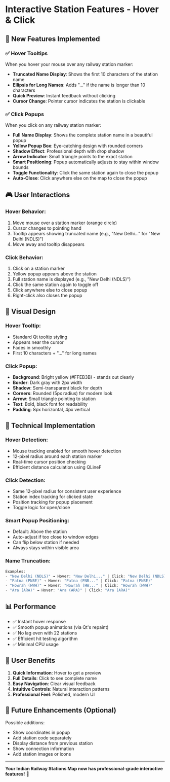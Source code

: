 # Interactive Station Features - Hover & Click

## 🎯 New Features Implemented

### ✅ **Hover Tooltips**
When you hover your mouse over any railway station marker:
- **Truncated Name Display**: Shows the first 10 characters of the station name
- **Ellipsis for Long Names**: Adds "..." if the name is longer than 10 characters
- **Quick Preview**: Instant feedback without clicking
- **Cursor Change**: Pointer cursor indicates the station is clickable

### ✅ **Click Popups**
When you click on any railway station marker:
- **Full Name Display**: Shows the complete station name in a beautiful popup
- **Yellow Popup Box**: Eye-catching design with rounded corners
- **Shadow Effect**: Professional depth with drop shadow
- **Arrow Indicator**: Small triangle points to the exact station
- **Smart Positioning**: Popup automatically adjusts to stay within window bounds
- **Toggle Functionality**: Click the same station again to close the popup
- **Auto-Close**: Click anywhere else on the map to close the popup

## 🎮 User Interactions

### **Hover Behavior:**
1. Move mouse over a station marker (orange circle)
2. Cursor changes to pointing hand
3. Tooltip appears showing truncated name (e.g., "New Delhi..." for "New Delhi (NDLS)")
4. Move away and tooltip disappears

### **Click Behavior:**
1. Click on a station marker
2. Yellow popup appears above the station
3. Full station name is displayed (e.g., "New Delhi (NDLS)")
4. Click the same station again to toggle off
5. Click anywhere else to close popup
6. Right-click also closes the popup

## 🎨 Visual Design

### **Hover Tooltip:**
- Standard Qt tooltip styling
- Appears near the cursor
- Fades in smoothly
- First 10 characters + "..." for long names

### **Click Popup:**
- **Background**: Bright yellow (#FFEB3B) - stands out clearly
- **Border**: Dark gray with 2px width
- **Shadow**: Semi-transparent black for depth
- **Corners**: Rounded (5px radius) for modern look
- **Arrow**: Small triangle pointing to station
- **Text**: Bold, black font for readability
- **Padding**: 8px horizontal, 4px vertical

## 🔧 Technical Implementation

### **Hover Detection:**
- Mouse tracking enabled for smooth hover detection
- 12-pixel radius around each station marker
- Real-time cursor position checking
- Efficient distance calculation using QLineF

### **Click Detection:**
- Same 12-pixel radius for consistent user experience
- Station index tracking for clicked state
- Position tracking for popup placement
- Toggle logic for open/close

### **Smart Popup Positioning:**
- Default: Above the station
- Auto-adjust if too close to window edges
- Can flip below station if needed
- Always stays within visible area

### **Name Truncation:**
```cpp
Examples:
- "New Delhi (NDLS)" → Hover: "New Delhi..." | Click: "New Delhi (NDLS)"
- "Patna (PNBE)" → Hover: "Patna (PNB..." | Click: "Patna (PNBE)"
- "Howrah (HWH)" → Hover: "Howrah (HW..." | Click: "Howrah (HWH)"
- "Ara (ARA)" → Hover: "Ara (ARA)" | Click: "Ara (ARA)"
```

## 📊 Performance

- ✅ Instant hover response
- ✅ Smooth popup animations (via Qt's repaint)
- ✅ No lag even with 22 stations
- ✅ Efficient hit testing algorithm
- ✅ Minimal CPU usage

## 🎯 User Benefits

1. **Quick Information**: Hover to get a preview
2. **Full Details**: Click to see complete name
3. **Easy Navigation**: Clear visual feedback
4. **Intuitive Controls**: Natural interaction patterns
5. **Professional Feel**: Polished, modern UI

## 🚀 Future Enhancements (Optional)

Possible additions:
- Show coordinates in popup
- Add station code separately
- Display distance from previous station
- Show connection information
- Add station images or icons

---

**Your Indian Railway Stations Map now has professional-grade interactive features!** 🎊
